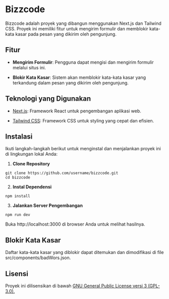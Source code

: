 
# Bizzcode

Bizzcode adalah proyek yang dibangun menggunakan Next.js dan Tailwind CSS. Proyek ini memiliki fitur untuk mengirim formulir dan memblokir kata-kata kasar pada pesan yang dikirim oleh pengunjung.

## Fitur

- **Mengirim Formulir**: Pengguna dapat mengisi dan mengirim formulir melalui situs ini.

- **Blokir Kata Kasar**: Sistem akan memblokir kata-kata kasar yang terkandung dalam pesan yang dikirim oleh pengunjung.

## Teknologi yang Digunakan

- [Next.js](https://nextjs.org/): Framework React untuk pengembangan aplikasi web.

- [Tailwind CSS](https://tailwindcss.com/): Framework CSS untuk styling yang cepat dan efisien.

## Instalasi

Ikuti langkah-langkah berikut untuk menginstal dan menjalankan proyek ini di lingkungan lokal Anda:

 1. **Clone Repository**

```
git clone https://github.com/username/bizzcode.git
cd bizzcode
```

 2. **Instal Dependensi**

```
npm install
```

 3. **Jalankan Server Pengembangan**

```
npm run dev
```

Buka http://localhost:3000 di browser Anda untuk melihat hasilnya.

## Blokir Kata Kasar

Daftar kata-kata kasar yang diblokir dapat ditemukan dan dimodifikasi di file src/components/badWors.json.

## Lisensi

Proyek ini dilisensikan di bawah [GNU General Public License versi 3 (GPL-3.0).](https://www.gnu.org/licenses/gpl-3.0.md)

